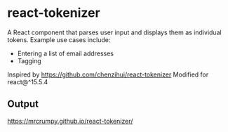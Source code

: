 # react-tokenizer
A React component that parses user input and displays them as individual tokens.
Example use cases include:
- Entering a list of email addresses
- Tagging

Inspired by https://github.com/chenzihui/react-tokenizer
Modified for react@^15.5.4

## Output
https://mrcrumpy.github.io/react-tokenizer/
